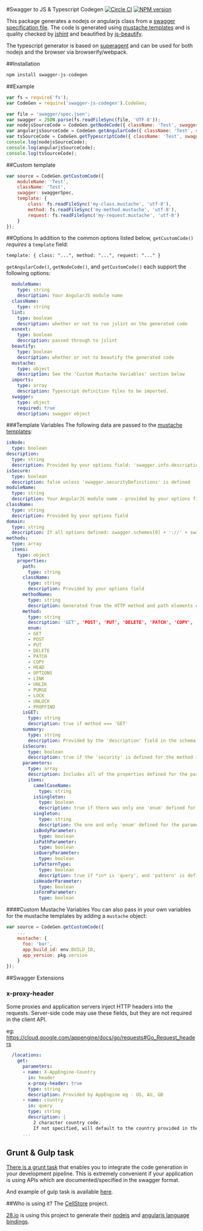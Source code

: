 #Swagger to JS & Typescript Codegen
[![Circle CI](https://circleci.com/gh/wcandillon/swagger-js-codegen.svg?style=svg)](https://circleci.com/gh/wcandillon/swagger-js-codegen) [![NPM version](http://img.shields.io/npm/v/swagger-js-codegen.svg?style=flat)](http://badge.fury.io/js/swagger-js-codegen)

This package generates a nodejs or angularjs class from a [swagger specification file](https://github.com/wordnik/swagger-spec). The code is generated using [mustache templates](https://github.com/wcandillon/swagger-js-codegen/tree/master/lib/templates) and is quality checked by [jshint](https://github.com/jshint/jshint/) and beautified by [js-beautify](https://github.com/beautify-web/js-beautify).

The typescript generator is based on [superagent](https://github.com/visionmedia/superagent) and can be used for both nodejs and the browser via browserify/webpack.

##Installation
```bash
npm install swagger-js-codegen
```

##Example
```javascript
var fs = require('fs');
var CodeGen = require('swagger-js-codegen').CodeGen;

var file = 'swagger/spec.json';
var swagger = JSON.parse(fs.readFileSync(file, 'UTF-8'));
var nodejsSourceCode = CodeGen.getNodeCode({ className: 'Test', swagger: swagger });
var angularjsSourceCode = CodeGen.getAngularCode({ className: 'Test', swagger: swagger });
var tsSourceCode = CodeGen.getTypescriptCode({ className: 'Test', swagger: swagger, imports: ['../../typings/tsd.d.ts'] });
console.log(nodejsSourceCode);
console.log(angularjsSourceCode);
console.log(tsSourceCode);
```

##Custom template
```javascript
var source = CodeGen.getCustomCode({
    moduleName: 'Test',
    className: 'Test',
    swagger: swaggerSpec,
    template: {
        class: fs.readFileSync('my-class.mustache', 'utf-8'),
        method: fs.readFileSync('my-method.mustache', 'utf-8'),
        request: fs.readFileSync('my-request.mustache', 'utf-8')
    }
});
```

##Options
In addition to the common options listed below, `getCustomCode()` *requires* a `template` field:

    template: { class: "...", method: "...", request: "..." }

`getAngularCode()`, `getNodeCode()`, and `getCustomCode()` each support the following options:

```yaml
  moduleName:
    type: string
    description: Your AngularJS module name
  className:
    type: string
  lint:
    type: boolean
    description: whether or not to run jslint on the generated code
  esnext:
    type: boolean
    description: passed through to jslint
  beautify:
    type: boolean
    description: whether or not to beautify the generated code
  mustache:
    type: object
    description: See the 'Custom Mustache Variables' section below
  imports:
    type: array
    description: Typescript definition files to be imported.
  swagger:
    type: object
    required: true
    description: swagger object
```

###Template Variables
The following data are passed to the [mustache templates](https://github.com/janl/mustache.js):

```yaml
isNode:
  type: boolean
description:
  type: string
  description: Provided by your options field: 'swagger.info.description'
isSecure:
  type: boolean
  description: false unless 'swagger.securityDefinitions' is defined
moduleName:
  type: string
  description: Your AngularJS module name - provided by your options field
className:
  type: string
  description: Provided by your options field
domain:
  type: string
  description: If all options defined: swagger.schemes[0] + '://' + swagger.host + swagger.basePath
methods:
  type: array
  items:
    type: object
    properties:
      path:
        type: string
      className:
        type: string
        description: Provided by your options field
      methodName:
        type: string
        description: Generated from the HTTP method and path elements or 'x-swagger-js-method-name' field
      method:
        type: string
        description: 'GET', 'POST', 'PUT', 'DELETE', 'PATCH', 'COPY', 'HEAD', 'OPTIONS', 'LINK', 'UNLIK', 'PURGE', 'LOCK', 'UNLOCK', 'PROPFIND'
        enum:
        - GET
        - POST
        - PUT
        - DELETE
        - PATCH
        - COPY
        - HEAD
        - OPTIONS
        - LINK
        - UNLIK
        - PURGE
        - LOCK
        - UNLOCK
        - PROPFIND
      isGET:
        type: string
        description: true if method === 'GET'
      summary:
        type: string
        description: Provided by the 'description' field in the schema
      isSecure:
        type: boolean
        description: true if the 'security' is defined for the method in the schema
      parameters:
        type: array
        description: Includes all of the properties defined for the parameter in the schema plus:
        items:
          camelCaseName:
            type: string
          isSingleton:
            type: boolean
            description: true if there was only one 'enum' defined for the parameter
          singleton:
            type: string
            description: the one and only 'enum' defined for the parameter (if there is only one)
          isBodyParameter:
            type: boolean
          isPathParameter:
            type: boolean
          isQueryParameter:
            type: boolean
          isPatternType:
            type: boolean
            description: true if *in* is 'query', and 'pattern' is defined
          isHeaderParameter:
            type: boolean
          isFormParameter:
            type: boolean
```

####Custom Mustache Variables
You can also pass in your own variables for the mustache templates by adding a `mustache` object:

```javascript
var source = CodeGen.getCustomCode({
    ...
    mustache: {
      foo: 'bar',
      app_build_id: env.BUILD_ID,
      app_version: pkg.version
    }
});
```

##Swagger Extensions

### x-proxy-header
Some proxies and application servers inject HTTP headers into the requests.  Server-side code
may use these fields, but they are not required in the client API.

eg: https://cloud.google.com/appengine/docs/go/requests#Go_Request_headers

```yaml
  /locations:
    get:
      parameters:
      - name: X-AppEngine-Country
        in: header
        x-proxy-header: true
        type: string
        description: Provided by AppEngine eg - US, AU, GB
      - name: country
        in: query
        type: string
        description: |
          2 character country code.
          If not specified, will default to the country provided in the X-AppEngine-Country header
      ...
```


## Grunt & Gulp task
[There is a grunt task](https://github.com/wcandillon/grunt-swagger-js-codegen) that enables you to integrate the code generation in your development pipeline. This is extremely convenient if your application is using APIs which are documented/specified in the swagger format.

And example of gulp task is available [here](https://github.com/wcandillon/cellstore/blob/master/tasks/swagger.js).

##Who is using it?
The [CellStore](https://github.com/wcandillon/cellstore) project.

[28.io](http://28.io) is using this project to generate their [nodejs](https://github.com/28msec/28.io-nodejs) and [angularjs language bindings](https://github.com/28msec/28.io-angularjs).
